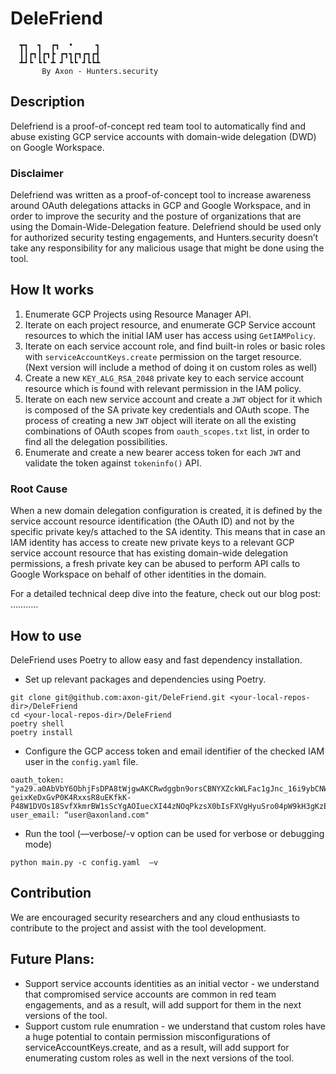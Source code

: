 # DeleFriend
```                                    
  ┳┓  ┓  ┏┓  •     ┓
  ┃┃┏┓┃┏┓┣ ┏┓┓┏┓┏┓┏┫
  ┻┛┗ ┗┗ ┻ ┛ ┗┗ ┛┗┗┻
       By Axon - Hunters.security
```

## Description
Delefriend is a proof-of-concept red team tool to automatically find and abuse existing GCP service accounts with domain-wide delegation (DWD) on Google Workspace. 

### Disclaimer
Delefriend was written as a proof-of-concept tool to increase awareness around OAuth delegations attacks in GCP and Google Workspace, and in order to improve the security and the posture of organizations that are using the Domain-Wide-Delegation feature. Delefriend should be used only for authorized security testing engagements, and Hunters.security doesn’t take any responsibility for any malicious usage that might be done using the tool.


## <b> How It works </b>
1. Enumerate GCP Projects using Resource Manager API. 
2. Iterate on each project resource, and enumerate GCP Service account resources to which the initial IAM user has access using `GetIAMPolicy`.
3. Iterate on each service account role, and find built-in roles or basic roles with `serviceAccountKeys.create` permission on the target resource. (Next version will include a method of doing it on custom roles as well)
4. Create a new `KEY_ALG_RSA_2048` private key to each service account resource which is found with relevant permission in the IAM policy. 
5. Iterate on each new service account and create a `JWT` object for it which is composed of the SA private key credentials and OAuth scope. The process of creating a new `JWT` object will iterate on all the existing combinations of OAuth scopes from `oauth_scopes.txt` list, in order to find all the delegation possibilities. 
6. Enumerate and create a new bearer access token for each `JWT` and validate the token against `tokeninfo()` API.

### Root Cause
When a new domain delegation configuration is created, it is defined by the service account resource identification (the OAuth ID) and not by the specific private key/s attached to the SA identity. This means that in case an IAM identity has access to create new private keys to a relevant GCP service account resource that has existing domain-wide delegation permissions, a fresh private key can be abused to perform API calls to Google Workspace on behalf of other identities in the domain.

For a detailed technical deep dive into the feature, check out our blog post: ………..


## How to use
DeleFriend uses Poetry to allow easy and fast dependency installation. 

- Set up relevant packages and dependencies using Poetry. 
```
git clone git@github.com:axon-git/DeleFriend.git <your-local-repos-dir>/DeleFriend
cd <your-local-repos-dir>/DeleFriend
poetry shell 
poetry install
```

- Configure the GCP access token and email identifier of the checked IAM user in the `config.yaml` file.
```
oauth_token: "ya29.a0AbVbY6ObhjFsDPA8tWjgwAKCRwdggbn9orsCBNYXZckWLFac1gJnc_16i9ybCNWT-geixKeDxGvP0K4RxxsR8uEKfkK-P48W1DVOs18SvfXkmrBW1sScYgAOIuecXI44zNOqPkzsX0bIsFXVgHyuSro04pW9kH3gKzE10gaCgYKAXISARASFQFWKvPlnmftnAGjbLMXAegDBLlovQ0173"
user_email: “user@axonland.com"
```
- Run the tool (—verbose/-v option can be used for verbose or debugging mode)
```
python main.py -c config.yaml  —v
```


## Contribution 
We are encouraged security researchers and any cloud enthusiasts to contribute to the project and assist with the tool development. 


## Future Plans:
- Support service accounts identities as an initial vector - we understand that compromised service accounts are common in red team engagements, and as a result, will add support for them in the next versions of the tool.
- Support custom rule enumration - we understand that custom roles have a huge potential to contain permission misconfigurations of serviceAccountKeys.create, and as a result, will add support for enumerating custom roles as well in the next versions of the tool.

